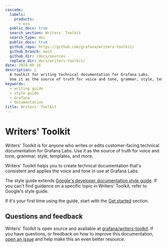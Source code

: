 ```yaml
---
cascade:
  labels:
    products:
      - oss
  public_docs: true
  search_section: Writers' Toolkit
  search_type: doc
  public_docs: true
  github_repo: https://github.com/grafana/writers-toolkit/
  github_branch: main
  github_dir: /docs/sources
  replace_dir: docs/writers-toolkit/
date: 2024-05-16
description: |
  A toolkit for writing technical documentation for Grafana Labs.
  Use it as the source of truth for voice and tone, grammar, style, templates, and more.
keywords:
  - writing guide
  - style guide
  - Grafana
  - documentation
title: Writers' Toolkit
---
```


# Writers' Toolkit

Writers' Toolkit is for anyone who writes or edits customer-facing technical documentation for Grafana Labs.
Use it as the source of truth for voice and tone, grammar, style, templates, and more.

Writers' Toolkit helps you to create technical documentation that's consistent and applies the voice and tone in use at Grafana Labs.

The style guide extends [Google's developer documentation style guide](https://developers.google.com/style).
If you can't find guidance on a specific topic in Writers' Toolkit, refer to Google's style guide.

If it's your first time using the guide, start with the [Get started](https://grafana.com/docs/writers-toolkit/get-started/) section.

## Questions and feedback

Writers' Toolkit is open source and available at [grafana/writers-toolkit](https://github.com/grafana/writers-toolkit).
If you have questions, or feedback on how to improve this documentation, [open an issue](https://github.com/grafana/writers-toolkit/issues/new) and help make this an even better resource.
